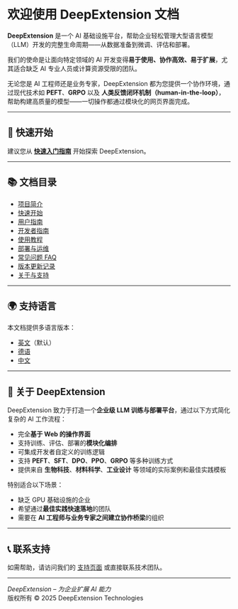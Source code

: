 # 欢迎使用 DeepExtension 文档

**DeepExtension** 是一个 AI 基础设施平台，帮助企业轻松管理大型语言模型（LLM）开发的完整生命周期——从数据准备到微调、评估和部署。

我们的使命是让面向特定领域的 AI 开发变得**易于使用、协作高效、易于扩展**，尤其适合缺乏 AI 专业人员或计算资源受限的团队。

无论您是 AI 工程师还是业务专家，DeepExtension 都为您提供一个协作环境，通过现代技术如 **PEFT**、**GRPO** 以及 **人类反馈闭环机制（human-in-the-loop）**，帮助构建高质量的模型——一切操作都通过模块化的网页界面完成。

---

## 🚀 快速开始

建议您从 **[快速入门指南](getting-started/quick-start.md)** 开始探索 DeepExtension。

---

## 📚 文档目录

- [项目简介](intro/overview.md)
- [快速开始](getting-started/quick-start.md)
- [用户指南](user-guide/ui-overview.md)
- [开发者指南](developer/api-overview.md)
- [使用教程](tutorials/e2e.md)
- [部署与运维](ops/system-reqs.md)
- [常见问题 FAQ](faq.md)
- [版本更新记录](changelog.md)
- [关于与支持](about/team.md)

---

## 🌍 支持语言

本文档提供多语言版本：

- [英文](#)（默认）
- [德语](de/index.md)
- [中文](zh/index.md)

---

## 📝 关于 DeepExtension

DeepExtension 致力于打造一个**企业级 LLM 训练与部署平台**，通过以下方式简化复杂的 AI 工作流程：

- 完全**基于 Web 的操作界面**
- 支持训练、评估、部署的**模块化编排**
- 可集成开发者自定义的训练逻辑
- 支持 **PEFT**、**SFT**、**DPO**、**PPO**、**GRPO** 等多种训练方式
- 提供来自 **生物科技**、**材料科学**、**工业设计** 等领域的实际案例和最佳实践模板

特别适合以下场景：

- 缺乏 GPU 基础设施的企业
- 希望通过**最佳实践快速落地**的团队
- 需要在 **AI 工程师与业务专家之间建立协作桥梁**的组织

---

## 📞 联系支持

如需帮助，请访问我们的 [支持页面](about/support.md) 或直接联系技术团队。

---

*DeepExtension – 为企业扩展 AI 能力*  
版权所有 © 2025 DeepExtension Technologies
